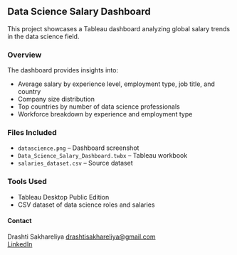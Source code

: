 ## Data Science Salary Dashboard

This project showcases a Tableau dashboard analyzing global salary trends in the data science field.

### Overview

The dashboard provides insights into:

- Average salary by experience level, employment type, job title, and country  
- Company size distribution  
- Top countries by number of data science professionals  
- Workforce breakdown by experience and employment type  

### Files Included

- `datascience.png` – Dashboard screenshot  
- `Data_Science_Salary_Dashboard.twbx` – Tableau workbook  
- `salaries_dataset.csv` – Source dataset  

### Tools Used

- Tableau Desktop Public Edition  
- CSV dataset of data science roles and salaries  

#### Contact

Drashti Sakhareliya
drashtisakhareliya@gmail.com  
[LinkedIn](https://www.linkedin.com/in/drashti-sakhareliya-55b92b221)
